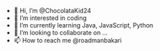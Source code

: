 - 👋 Hi, I’m @ChocolataKid24
- 👀 I’m interested in coding
- 🌱 I’m currently learning Java, JavaScript, Python
- 💞️ I’m looking to collaborate on ...
- 📫 How to reach me @roadmanbakari

<!---
ChocolataKid24/ChocolataKid24 is a ✨ special ✨ repository because its `README.md` (this file) appears on your GitHub profile.
You can click the Preview link to take a look at your changes.
--->
